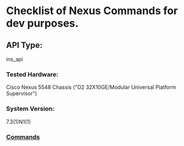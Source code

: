 # Checklist of Nexus Commands for dev purposes.

## API Type:
ins_api

### Tested Hardware:
Cisco Nexus 5548 Chassis ("O2 32X10GE/Modular Universal Platform Supervisor")

### System Version:
7.3(1)N1(1)

### [Commands](insapi/COMMANDS.MD)
